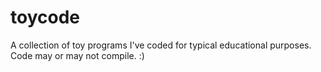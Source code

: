 # toycode
A collection of toy programs I've coded for typical educational purposes. Code may or may not compile. :)
